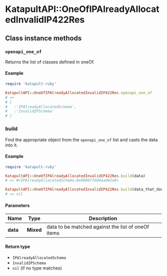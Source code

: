 # KatapultAPI::OneOfIPAlreadyAllocatedInvalidIP422Res

## Class instance methods

### `openapi_one_of`

Returns the list of classes defined in oneOf.

#### Example

```ruby
require 'katapult-ruby'

KatapultAPI::OneOfIPAlreadyAllocatedInvalidIP422Res.openapi_one_of
# =>
# [
#   :'IPAlreadyAllocatedSchema',
#   :'InvalidIPSchema'
# ]
```

### build

Find the appropriate object from the `openapi_one_of` list and casts the data into it.

#### Example

```ruby
require 'katapult-ruby'

KatapultAPI::OneOfIPAlreadyAllocatedInvalidIP422Res.build(data)
# => #<IPAlreadyAllocatedSchema:0x00007fdd4aab02a0>

KatapultAPI::OneOfIPAlreadyAllocatedInvalidIP422Res.build(data_that_doesnt_match)
# => nil
```

#### Parameters

| Name | Type | Description |
| ---- | ---- | ----------- |
| **data** | **Mixed** | data to be matched against the list of oneOf items |

#### Return type

- `IPAlreadyAllocatedSchema`
- `InvalidIPSchema`
- `nil` (if no type matches)

